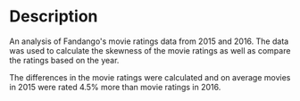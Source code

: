 # Description

An analysis of Fandango's movie ratings data from 2015 and 2016. The data was used to calculate the skewness of the movie ratings as well as compare the ratings based on the year.

The differences in the movie ratings were calculated and on average movies in 2015 were rated 4.5% more than movie ratings in 2016.